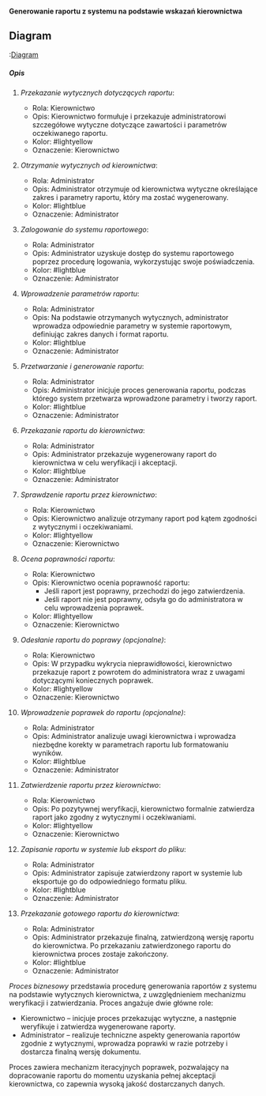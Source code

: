 #### Generowanie raportu z systemu na podstawie wskazań kierownictwa

## Diagram

:[Diagram](PB0006.puml)

##### Opis

1.  *Przekazanie wytycznych dotyczących raportu*:
    *   Rola: Kierownictwo
    *   Opis: Kierownictwo formułuje i przekazuje administratorowi szczegółowe wytyczne dotyczące zawartości i parametrów oczekiwanego raportu.
    *   Kolor: #lightyellow
    *   Oznaczenie: Kierownictwo

2.  *Otrzymanie wytycznych od kierownictwa*:
    *   Rola: Administrator
    *   Opis: Administrator otrzymuje od kierownictwa wytyczne określające zakres i parametry raportu, który ma zostać wygenerowany.
    *   Kolor: #lightblue
    *   Oznaczenie: Administrator

3.  *Zalogowanie do systemu raportowego*:
    *   Rola: Administrator
    *   Opis: Administrator uzyskuje dostęp do systemu raportowego poprzez procedurę logowania, wykorzystując swoje poświadczenia.
    *   Kolor: #lightblue
    *   Oznaczenie: Administrator

4.  *Wprowadzenie parametrów raportu*:
    *   Rola: Administrator
    *   Opis: Na podstawie otrzymanych wytycznych, administrator wprowadza odpowiednie parametry w systemie raportowym, definiując zakres danych i format raportu.
    *   Kolor: #lightblue
    *   Oznaczenie: Administrator

5.  *Przetwarzanie i generowanie raportu*:
    *   Rola: Administrator
    *   Opis: Administrator inicjuje proces generowania raportu, podczas którego system przetwarza wprowadzone parametry i tworzy raport.
    *   Kolor: #lightblue
    *   Oznaczenie: Administrator

6.  *Przekazanie raportu do kierownictwa*:
    *   Rola: Administrator
    *   Opis: Administrator przekazuje wygenerowany raport do kierownictwa w celu weryfikacji i akceptacji.
    *   Kolor: #lightblue
    *   Oznaczenie: Administrator

7.  *Sprawdzenie raportu przez kierownictwo*:
    *   Rola: Kierownictwo
    *   Opis: Kierownictwo analizuje otrzymany raport pod kątem zgodności z wytycznymi i oczekiwaniami.
    *   Kolor: #lightyellow
    *   Oznaczenie: Kierownictwo

8.  *Ocena poprawności raportu*:
    *   Rola: Kierownictwo
    *   Opis: Kierownictwo ocenia poprawność raportu:
         *  Jeśli raport jest poprawny, przechodzi do jego zatwierdzenia.
         *  Jeśli raport nie jest poprawny, odsyła go do administratora w celu wprowadzenia poprawek.
    *   Kolor: #lightyellow
    *   Oznaczenie: Kierownictwo

9.  *Odesłanie raportu do poprawy (opcjonalne)*:
    *   Rola: Kierownictwo
    *   Opis: W przypadku wykrycia nieprawidłowości, kierownictwo przekazuje raport z powrotem do administratora wraz z uwagami dotyczącymi koniecznych poprawek.
    *   Kolor: #lightyellow
    *   Oznaczenie: Kierownictwo

10. *Wprowadzenie poprawek do raportu (opcjonalne)*:
    *   Rola: Administrator
    *   Opis: Administrator analizuje uwagi kierownictwa i wprowadza niezbędne korekty w parametrach raportu lub formatowaniu wyników.
    *   Kolor: #lightblue
    *   Oznaczenie: Administrator

11. *Zatwierdzenie raportu przez kierownictwo*:
    *   Rola: Kierownictwo
    *   Opis: Po pozytywnej weryfikacji, kierownictwo formalnie zatwierdza raport jako zgodny z wytycznymi i oczekiwaniami.
    *   Kolor: #lightyellow
    *   Oznaczenie: Kierownictwo

12. *Zapisanie raportu w systemie lub eksport do pliku*:
    *   Rola: Administrator
    *   Opis: Administrator zapisuje zatwierdzony raport w systemie lub eksportuje go do odpowiedniego formatu pliku.
    *   Kolor: #lightblue
    *   Oznaczenie: Administrator

13. *Przekazanie gotowego raportu do kierownictwa*:
    *   Rola: Administrator
    *   Opis: Administrator przekazuje finalną, zatwierdzoną wersję raportu do kierownictwa. Po przekazaniu zatwierdzonego raportu do kierownictwa proces zostaje zakończony.
    *   Kolor: #lightblue
    *   Oznaczenie: Administrator


*Proces biznesowy* przedstawia procedurę generowania raportów z systemu na podstawie wytycznych kierownictwa, z uwzględnieniem mechanizmu weryfikacji i zatwierdzania. Proces angażuje dwie główne role:
*  Kierownictwo – inicjuje proces przekazując wytyczne, a następnie weryfikuje i zatwierdza wygenerowane raporty.
*  Administrator – realizuje techniczne aspekty generowania raportów zgodnie z wytycznymi, wprowadza poprawki w razie potrzeby i dostarcza finalną wersję dokumentu.

Proces zawiera mechanizm iteracyjnych poprawek, pozwalający na dopracowanie raportu do momentu uzyskania pełnej akceptacji kierownictwa, co zapewnia wysoką jakość dostarczanych danych.